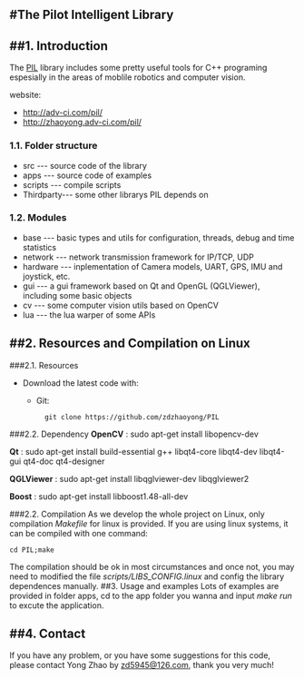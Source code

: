 #The Pilot Intelligent Library
------------------------------------------------------------------------------

##1. Introduction
------------------------------------------------------------------------------
The [PIL](http://zhaoyong.adv-ci.com/pil/) library includes some pretty useful tools for C++ programing espesially in the areas of moblile robotics and computer vision. 

website: 
- http://adv-ci.com/pil/
- http://zhaoyong.adv-ci.com/pil/
         
### 1.1. Folder structure
* src       --- source code of the library
* apps      --- source code of examples
* scripts   --- compile scripts
* Thirdparty--- some other librarys PIL depends on

### 1.2. Modules
* base     --- basic types and utils for configuration, threads, debug and time statistics
* network  --- network transmission framework for IP/TCP, UDP
* hardware --- inplementation of Camera models, UART, GPS, IMU and joystick, etc.
* gui      --- a gui framework based on Qt and OpenGL (QGLViewer), including some basic objects
* cv       --- some computer vision utils based on OpenCV
* lua      --- the lua warper of some APIs

##2. Resources and Compilation on Linux
------------------------------------------------------------------------------
###2.1. Resources
  * Download the latest code with: 
    * Git: 
    
            git clone https://github.com/zdzhaoyong/PIL

###2.2. Dependency
**OpenCV** : sudo apt-get install libopencv-dev 

**Qt** : sudo apt-get install build-essential g++ libqt4-core libqt4-dev libqt4-gui qt4-doc qt4-designer 

**QGLViewer** : sudo apt-get install libqglviewer-dev libqglviewer2 

**Boost** : sudo apt-get install libboost1.48-all-dev

###2.2. Compilation
As we develop the whole project on Linux, only compilation *Makefile* for linux is provided. If you are using linux systems, it can be compiled with one command:

    cd PIL;make

The compilation should be ok in most circumstances and once not, you may need to modified the file *scripts/LIBS_CONFIG.linux* and config the library dependences manually.
##3. Usage and examples
Lots of examples are provided in folder apps, cd to the app folder you wanna and input *make run* to excute the application.

##4. Contact
------------------------------------------------------------------------------
If you have any problem, or you have some suggestions for this code, please contact Yong Zhao by zd5945@126.com, thank you very much!

